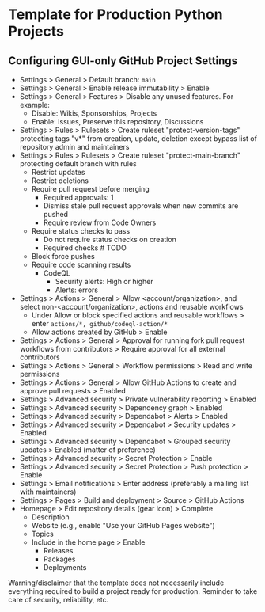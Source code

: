 # Template for Production Python Projects

## Configuring GUI-only GitHub Project Settings

* Settings > General > Default branch: `main`
* Settings > General > Enable release immutability > Enable
* Settings > General > Features > Disable any unused features. For example:
  * Disable: Wikis, Sponsorships, Projects
  * Enable: Issues, Preserve this repository, Discussions
* Settings > Rules > Rulesets > Create ruleset "protect-version-tags" protecting tags "v*" from creation, update, deletion except bypass list of repository admin and maintainers
* Settings > Rules > Rulesets > Create ruleset "protect-main-branch" protecting default branch with rules
  * Restrict updates
  * Restrict deletions
  * Require pull request before merging
    * Required approvals: 1
    * Dismiss stale pull request approvals when new commits are pushed
    * Require review from Code Owners
  * Require status checks to pass
    * Do not require status checks on creation
    * Required checks  # TODO
  * Block force pushes
  * Require code scanning results
    * CodeQL
      * Security alerts: High or higher
      * Alerts: errors
* Settings > Actions > General > Allow <account/organization>, and select non-<account/organization>, actions and reusable workflows
  * Under Allow or block specified actions and reusable workflows > enter `actions/*, github/codeql-action/*`
  * Allow actions created by GitHub > Enable
* Settings > Actions > General > Approval for running fork pull request workflows from contributors > Require approval for all external contributors
* Settings > Actions > General > Workflow permissions > Read and write permissions
* Settings > Actions > General > Allow GitHub Actions to create and approve pull requests > Enabled
* Settings > Advanced security > Private vulnerability reporting > Enabled
* Settings > Advanced security > Dependency graph > Enabled
* Settings > Advanced security > Dependabot > Alerts > Enabled
* Settings > Advanced security > Dependabot > Security updates > Enabled
* Settings > Advanced security > Dependabot > Grouped security updates > Enabled (matter of preference)
* Settings > Advanced security > Secret Protection > Enable
* Settings > Advanced security > Secret Protection > Push protection > Enable
* Settings > Email notifications > Enter address (preferably a mailing list with maintainers)
* Settings > Pages > Build and deployment > Source > GitHub Actions
* Homepage > Edit repository details (gear icon) > Complete
  * Description
  * Website (e.g., enable "Use your GitHub Pages website")
  * Topics
  * Include in the home page > Enable
    * Releases
    * Packages
    * Deployments

Warning/disclaimer that the template does not necessarily include everything required to build a project ready for production. Reminder to take care of security, reliability, etc.
